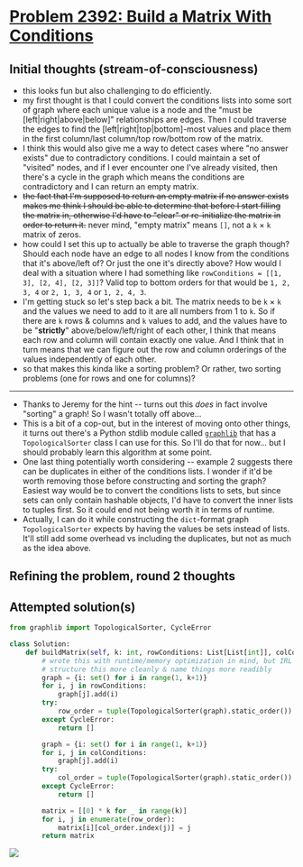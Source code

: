 # [Problem 2392: Build a Matrix With Conditions](https://leetcode.com/problems/build-a-matrix-with-conditions/description/?envType=daily-question)

## Initial thoughts (stream-of-consciousness)

- this looks fun but also challenging to do efficiently.
- my first thought is that I could convert the conditions lists into some sort of graph where each unique value is a node and the "must be [left|right|above|below]" relationships are edges. Then I could traverse the edges to find the [left|right|top|bottom]-most values and place them in the first column/last column/top row/bottom row of the matrix.
- I think this would also give me a way to detect cases where "no answer exists" due to contradictory conditions. I could maintain a set of "visited" nodes, and if I ever encounter one I've already visited, then there's a cycle in the graph which means the conditions are contradictory and I can return an empty matrix.
- ~~the fact that I'm supposed to return an empty matrix if no answer exists makes me think I should be able to determine that before I start filling the matrix in, otherwise I'd have to "clear" or re-initialize the matrix in order to return it.~~ never mind, "empty matrix" means `[]`, not a `k` $\times$ `k` matrix of zeros.
- how could I set this up to actually be able to traverse the graph though? Should each node have an edge to all nodes I know from the conditions that it's above/left of? Or just the one it's directly above? How would I deal with a situation where I had something like `rowConditions = [[1, 3], [2, 4], [2, 3]]`? Valid top to bottom orders for that would be `1, 2, 3, 4` or `2, 1, 3, 4` or `1, 2, 4, 3`.
- I'm getting stuck so let's step back a bit. The matrix needs to be `k` $\times$ `k` and the values we need to add to it are all numbers from 1 to `k`. So if there are `k` rows & columns and `k` values to add, and the values have to be "**strictly**" above/below/left/right of each other, I think that means each row and column will contain exactly one value. And I think that in turn means that we can figure out the row and column orderings of the values independently of each other.
- so that makes this kinda like a sorting problem? Or rather, two sorting problems (one for rows and one for columns)?

---

- Thanks to Jeremy for the hint -- turns out this *does* in fact involve "sorting" a graph! So I wasn't totally off above...
- This is a bit of a cop-out, but in the interest of moving onto other things, it turns out there's a Python stdlib module called [`graphlib`](https://docs.python.org/3/library/graphlib.html) that has a `TopologicalSorter` class I can use for this. So I'll do that for now... but I should probably learn this algorithm at some point.
- One last thing potentially worth considering -- example 2 suggests there can be duplicates in either of the conditions lists. I wonder if it'd be worth removing those before constructing and sorting the graph? Easiest way would be to convert the conditions lists to sets, but since sets can only contain hashable objects, I'd have to convert the inner lists to tuples first. So it could end not being worth it in terms of runtime.
- Actually, I can do it while constructing the `dict`-format graph `TopologicalSorter` expects by having the values be sets instead of lists. It'll still add some overhead vs including the duplicates, but not as much as the idea above.

## Refining the problem, round 2 thoughts

## Attempted solution(s)

```python
from graphlib import TopologicalSorter, CycleError

class Solution:
    def buildMatrix(self, k: int, rowConditions: List[List[int]], colConditions: List[List[int]]) -> List[List[int]]:
        # wrote this with runtime/memory optimization in mind, but IRL would
        # structure this more cleanly & name things more readibly
        graph = {i: set() for i in range(1, k+1)}
        for i, j in rowConditions:
            graph[j].add(i)
        try:
            row_order = tuple(TopologicalSorter(graph).static_order())
        except CycleError:
            return []

        graph = {i: set() for i in range(1, k+1)}
        for i, j in colConditions:
            graph[j].add(i)
        try:
            col_order = tuple(TopologicalSorter(graph).static_order())
        except CycleError:
            return []

        matrix = [[0] * k for _ in range(k)]
        for i, j in enumerate(row_order):
            matrix[i][col_order.index(j)] = j
        return matrix
```

![](https://github.com/user-attachments/assets/9b41b7ab-7852-4759-87ef-a9fd725f4667)
